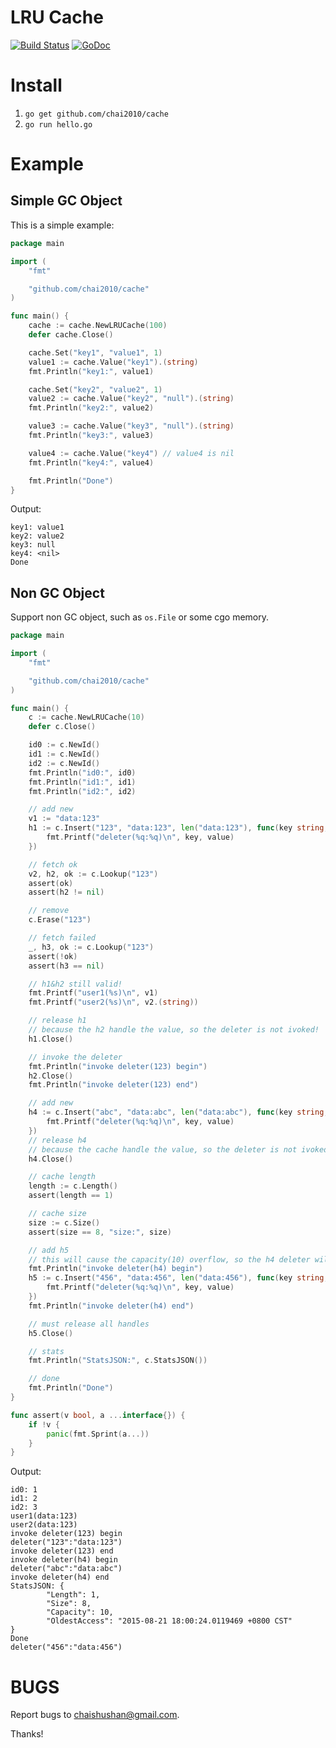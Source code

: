 # LRU Cache

[![Build Status](https://travis-ci.org/chai2010/cache.svg)](https://travis-ci.org/chai2010/cache)
[![GoDoc](https://godoc.org/github.com/chai2010/cache?status.svg)](https://godoc.org/github.com/chai2010/cache)


# Install

1. `go get github.com/chai2010/cache`
2. `go run hello.go`


# Example

## Simple GC Object

This is a simple example:

```Go
package main

import (
	"fmt"

	"github.com/chai2010/cache"
)

func main() {
	cache := cache.NewLRUCache(100)
	defer cache.Close()

	cache.Set("key1", "value1", 1)
	value1 := cache.Value("key1").(string)
	fmt.Println("key1:", value1)

	cache.Set("key2", "value2", 1)
	value2 := cache.Value("key2", "null").(string)
	fmt.Println("key2:", value2)

	value3 := cache.Value("key3", "null").(string)
	fmt.Println("key3:", value3)

	value4 := cache.Value("key4") // value4 is nil
	fmt.Println("key4:", value4)

	fmt.Println("Done")
}
```

Output:

```
key1: value1
key2: value2
key3: null
key4: <nil>
Done
```

## Non GC Object

Support non GC object, such as `os.File` or some cgo memory.

```Go
package main

import (
	"fmt"

	"github.com/chai2010/cache"
)

func main() {
	c := cache.NewLRUCache(10)
	defer c.Close()

	id0 := c.NewId()
	id1 := c.NewId()
	id2 := c.NewId()
	fmt.Println("id0:", id0)
	fmt.Println("id1:", id1)
	fmt.Println("id2:", id2)

	// add new
	v1 := "data:123"
	h1 := c.Insert("123", "data:123", len("data:123"), func(key string, value interface{}) {
		fmt.Printf("deleter(%q:%q)\n", key, value)
	})

	// fetch ok
	v2, h2, ok := c.Lookup("123")
	assert(ok)
	assert(h2 != nil)

	// remove
	c.Erase("123")

	// fetch failed
	_, h3, ok := c.Lookup("123")
	assert(!ok)
	assert(h3 == nil)

	// h1&h2 still valid!
	fmt.Printf("user1(%s)\n", v1)
	fmt.Printf("user2(%s)\n", v2.(string))

	// release h1
	// because the h2 handle the value, so the deleter is not ivoked!
	h1.Close()

	// invoke the deleter
	fmt.Println("invoke deleter(123) begin")
	h2.Close()
	fmt.Println("invoke deleter(123) end")

	// add new
	h4 := c.Insert("abc", "data:abc", len("data:abc"), func(key string, value interface{}) {
		fmt.Printf("deleter(%q:%q)\n", key, value)
	})
	// release h4
	// because the cache handle the value, so the deleter is not ivoked!
	h4.Close()

	// cache length
	length := c.Length()
	assert(length == 1)

	// cache size
	size := c.Size()
	assert(size == 8, "size:", size)

	// add h5
	// this will cause the capacity(10) overflow, so the h4 deleter will be invoked
	fmt.Println("invoke deleter(h4) begin")
	h5 := c.Insert("456", "data:456", len("data:456"), func(key string, value interface{}) {
		fmt.Printf("deleter(%q:%q)\n", key, value)
	})
	fmt.Println("invoke deleter(h4) end")

	// must release all handles
	h5.Close()

	// stats
	fmt.Println("StatsJSON:", c.StatsJSON())

	// done
	fmt.Println("Done")
}

func assert(v bool, a ...interface{}) {
	if !v {
		panic(fmt.Sprint(a...))
	}
}
```

Output:

```
id0: 1
id1: 2
id2: 3
user1(data:123)
user2(data:123)
invoke deleter(123) begin
deleter("123":"data:123")
invoke deleter(123) end
invoke deleter(h4) begin
deleter("abc":"data:abc")
invoke deleter(h4) end
StatsJSON: {
        "Length": 1,
        "Size": 8,
        "Capacity": 10,
        "OldestAccess": "2015-08-21 18:00:24.0119469 +0800 CST"
}
Done
deleter("456":"data:456")
```

# BUGS

Report bugs to <chaishushan@gmail.com>.

Thanks!
